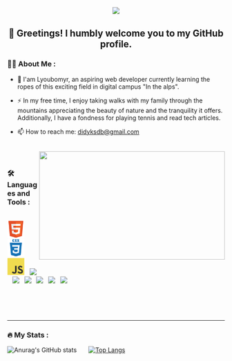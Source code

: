 <div id="header" align="center">
  <img src="https://media.giphy.com/media/M9gbBd9nbDrOTu1Mqx/giphy.gif" width="100"/>
</div>
<h2 align="center">👋 Greetings! I humbly welcome you to my GitHub profile.</h2>

### :man_technologist: About Me :

- :seedling: I'am Lyoubomyr, an aspiring web developer currently learning the ropes of this exciting field in digital campus "In the alps".

  
- :zap: In my free time, I enjoy taking walks with my family through the mountains appreciating the beauty of nature and the tranquility it offers. Additionally, I have a fondness for playing tennis and read tech articles.
  
- :mailbox: How to reach me: <a href="mailto:didyksdb@gmail.com">didyksdb@gmail.com</a>
<br>
<div>
  <img align="right" src="https://media.giphy.com/media/dWesBcTLavkZuG35MI/giphy.gif" width="430" height="250"/>
</div>
<br>

### :hammer_and_wrench: Languages and Tools :
<br>

<div>
  <img src="https://github.com/devicons/devicon/blob/master/icons/html5/html5-original.svg" title="HTML5" alt="HTML" width="40" height="40"/>&nbsp;&nbsp;
  <img src="https://github.com/devicons/devicon/blob/master/icons/css3/css3-plain-wordmark.svg"  title="CSS3" alt="CSS" width="40" height="40"/>&nbsp;&nbsp;
  <img src="https://github.com/devicons/devicon/blob/master/icons/javascript/javascript-original.svg" title="JavaScript" alt="JavaScript" width="40" height="40"/>&nbsp;&nbsp;
  <img width ='40px' src ='https://raw.githubusercontent.com/rahulbanerjee26/githubAboutMeGenerator/main/icons/java.svg'>&nbsp;&nbsp;
  <img width ='40px' src ='https://raw.githubusercontent.com/rahulbanerjee26/githubAboutMeGenerator/main/icons/php.svg'>&nbsp;&nbsp;
  <img width ='40px' src ='https://raw.githubusercontent.com/rahulbanerjee26/githubAboutMeGenerator/main/icons/mysql.svg'>&nbsp;&nbsp;
  <img width ='40px' src ='https://raw.githubusercontent.com/rahulbanerjee26/githubAboutMeGenerator/main/icons/github.svg'>&nbsp;&nbsp;
  <img width ='40px' src ='https://raw.githubusercontent.com/rahulbanerjee26/githubAboutMeGenerator/main/icons/linux.svg'>&nbsp;&nbsp;
  <img width ='40px' src ='https://raw.githubusercontent.com/rahulbanerjee26/githubAboutMeGenerator/main/icons/figma.svg'>&nbsp;&nbsp;
</div>
<br>
<br>
<br>
<br>

---

### :fire: My Stats :

![Anurag's GitHub stats](https://github-readme-stats.vercel.app/api?username=Lyoubomyr-Didyk&show_icons=true&theme=cobalt)&nbsp;&nbsp;&nbsp;&nbsp;&nbsp;&nbsp;
[![Top Langs](https://github-readme-stats.vercel.app/api/top-langs/?username=Lyoubomyr-Didyk&layout=compact&theme=jolly)](https://github.com/anuraghazra/github-readme-stats)




<!---
Lyoubomyr-Didyk/Lyoubomyr-Didyk is a ✨ special ✨ repository because its `README.md` (this file) appears on your GitHub profile.
You can click the Preview link to take a look at your changes.
--->
